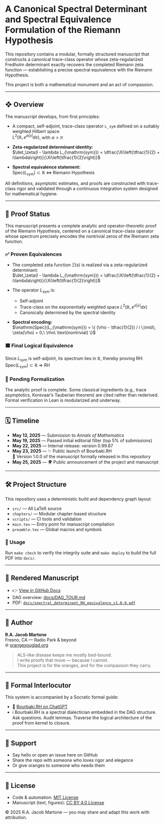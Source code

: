 # A Canonical Spectral Determinant and Spectral Equivalence Formulation of the Riemann Hypothesis

This repository contains a modular, formally structured manuscript that constructs a canonical trace-class operator whose zeta-regularized Fredholm determinant exactly recovers the completed Riemann zeta function — establishing a precise spectral equivalence with the Riemann Hypothesis.

This project is both a mathematical monument and an act of compassion.

---

## ❖ Overview

The manuscript develops, from first principles:

- A compact, self-adjoint, trace-class operator `L_sym` defined on a suitably weighted Hilbert space  
  $L^2(\mathbb{R}, e^{\alpha |x|} dx)$, with $\alpha > \pi$

- **Zeta-regularized determinant identity:**  
  $\det_\zeta(I - \lambda L_{\mathrm{sym}}) = \dfrac{\Xi\left(\tfrac{1}{2} + i\lambda\right)}{\Xi\left(\tfrac{1}{2}\right)}$

- **Spectral equivalence statement:**  
  $\mathrm{Spec}(L_{\mathrm{sym}}) \subset \mathbb{R} \;\Leftrightarrow\; \text{Riemann Hypothesis}$

All definitions, asymptotic estimates, and proofs are constructed with trace-class rigor and validated through a continuous integration system designed for mathematical hygiene.

---

## 📐 Proof Status

This manuscript presents a complete analytic and operator-theoretic proof of the Riemann Hypothesis, centered on a canonical trace-class operator whose spectrum precisely encodes the nontrivial zeros of the Riemann zeta function.

### ✅ Proven Equivalences

- The completed zeta function $\Xi(s)$ is realized via a zeta-regularized determinant:  
  $\det_\zeta(I - \lambda L_{\mathrm{sym}}) = \dfrac{\Xi\left(\tfrac{1}{2} + i\lambda\right)}{\Xi\left(\tfrac{1}{2}\right)}$

- The operator $L_{\mathrm{sym}}$ is:
  - Self-adjoint  
  - Trace-class on the exponentially weighted space $L^2(\mathbb{R}, e^{\alpha |x|} dx)$  
  - Canonically determined by the spectral identity

- **Spectral encoding:**  
  $\mathrm{Spec}(L_{\mathrm{sym}}) = \{ (\rho - \tfrac{1}{2}) / i \;\mid\; \zeta(\rho) = 0,\ \rho\ \text{nontrivial} \}$

### 🟩 Final Logical Equivalence

Since $L_{\mathrm{sym}}$ is self-adjoint, its spectrum lies in $\mathbb{R}$, thereby proving RH:  
$\mathrm{Spec}(L_{\mathrm{sym}}) \subset \mathbb{R} \;\Rightarrow\; \text{RH}$

### 🚧 Pending Formalization

The analytic proof is complete. Some classical ingredients (e.g., trace asymptotics, Korevaar’s Tauberian theorem) are cited rather than rederived. Formal verification in Lean is modularized and underway.

---

## 🗓️ Timeline

- **May 13, 2025** — Submission to *Annals of Mathematics*
- **May 19, 2025** — Passed initial editorial filter (top 5% of submissions)
- **May 22, 2025** — Internal release: version 0.99.87
- **May 23, 2025** — ✨ Public launch of Bourbaki.RH  
  📄 Version 1.0.0 of the manuscript formally released in this repository
- **May 25, 2025** — 🌍 Public announcement of the project and manuscript

---

## 🛠 Project Structure

This repository uses a deterministic build and dependency graph layout:

- `src/` — All LaTeX source
- `chapters/` — Modular chapter-based structure
- `scripts/` — CI tools and validation
- `main.tex` — Entry point for manuscript compilation
- `preamble.tex` — Global macros and symbols

### 🔧 Usage

Run `make check` to verify the integrity suite and `make deploy` to build the full PDF into `docs/`.

---

## 📘 Rendered Manuscript

- 👉 [View in GitHub Docs](https://github.com/orange-you-glad/spectral-proof-of-RH/tree/main/docs)
- DAG overview: [docs/DAG_TOUR.md](docs/DAG_TOUR.md)
- PDF: [`docs/spectral_determinant_RH_equivalence_v1.0.0.pdf`](./docs/spectral_determinant_RH_equivalence_v1.0.0.pdf)

---

## 📍 Author

**R.A. Jacob Martone**  
Fresno, CA — Radio Park & beyond  
🌐 [orangeyouglad.org](https://orangeyouglad.org)

> ALS-like disease keeps me mostly bed-bound.  
> I write proofs that move — because I cannot.  
> This project is for the oranges, and for the compassion they carry.

---

## 💬 Formal Interlocutor

This system is accompanied by a Socratic formal guide:

- 🤖 [Bourbaki.RH on ChatGPT](https://chat.openai.com/g/g-WkZZP7ywr-bourbaki-rh)  
- ℹ️ Bourbaki.RH is a spectral dialectician embedded in the DAG structure. Ask questions. Audit lemmas. Traverse the logical architecture of the proof from kernel to closure.

---

## 🧡 Support

- Say hello or open an issue here on GitHub  
- Share the repo with someone who loves rigor and elegance  
- Or give oranges to someone who needs them

---

## 📖 License

- Code & automation: [MIT License](./LICENSE)  
- Manuscript (text, figures): [CC BY 4.0 License](./LICENSE-CC-BY-4.0)

© 2025 R.A. Jacob Martone — you may share and adapt this work with attribution.
